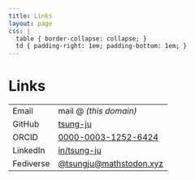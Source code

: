 ```yaml
---
title: Links
layout: page
css: |
  table { border-collapse: collapse; }
  td { padding-right: 1em; padding-bottom: 1em; }
---
```


# Links

|||
|-|-|
| Email     | mail @ _(this domain)_ |
| GitHub    | [tsung-ju](https://github.com/tsung-ju) |
| ORCID     | [0000-0003-1252-6424](https://orcid.org/0000-0003-1252-6424) |
| LinkedIn  | [in/tsung-ju](https://www.linkedin.com/in/tsung-ju/) |
| Fediverse | [@tsungju@mathstodon.xyz](https://mathstodon.xyz/@tsungju) |
